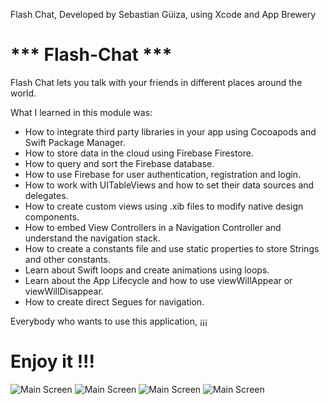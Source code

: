 Flash Chat, Developed by Sebastian Güiza, using Xcode and App Brewery

# *** Flash-Chat ***

Flash Chat lets you talk with your friends in different places around the world.

What I learned in this module was:

* How to integrate third party libraries in your app using Cocoapods and Swift Package Manager.
* How to store data in the cloud using Firebase Firestore.
* How to query and sort the Firebase database.
* How to use Firebase for user authentication, registration and login.
* How to work with UITableViews and how to set their data sources and delegates.
* How to create custom views using .xib files to modify native design components.
* How to embed View Controllers in a Navigation Controller and understand the navigation stack.
* How to create a constants file and use static properties to store Strings and other constants.
* Learn about Swift loops and create animations using loops.
* Learn about the App Lifecycle and how to use viewWillAppear or viewWillDisappear.
* How to create direct Segues for navigation.

Everybody who wants to use this application, ¡¡¡ 

# Enjoy it !!!

![Main Screen](flashChatMain.png)
![Main Screen](flashChatRegister.png)
![Main Screen](flashChatLogin.png)
![Main Screen](flashChat.png)